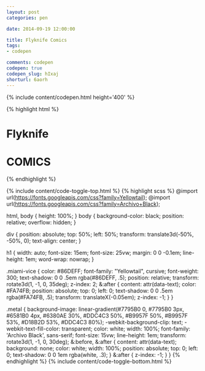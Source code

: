 ```yaml
---
layout: post
categories: pen

date: 2014-09-19 12:00:00

title: Flyknife Comics
tags:
- codepen

comments: codepen
codepen: true
codepen_slug: hIxaj
shorturl: 6aorh
---
```



{% include content/codepen.html height='400' %}

{% highlight html %}
<div>
    <h1 class="miami-vice" data-text="Flyknife">Flyknife</h1>
    <h1 class="metal" data-text="COMICS">COMICS</h1>
</div>
{% endhighlight %}

{% include content/code-toggle-top.html %}
{% highlight scss %}
@import url(https://fonts.googleapis.com/css?family=Yellowtail);
@import url(https://fonts.googleapis.com/css?family=Archivo+Black);

html,
body {
    height: 100%;
}
body {
    background-color: black;
    position: relative;
    overflow: hidden;
}

div {
    position: absolute;
    top: 50%;
    left: 50%;
    transform: translate3d(-50%, -50%, 0);
    text-align: center;
}

h1 {
    width: auto;
    font-size: 15em;
    font-size: 25vw;
    margin: 0 0 -0.1em;
    line-height: 1em;
    word-wrap: nowrap;
}

.miami-vice {
    color: #86DEFF;
    font-family: "Yellowtail", cursive;
    font-weight: 300;
    text-shadow: 0 0 .5em rgba(#86DEFF, .5);
    position: relative;
    transform: rotate3d(1, -1, 0, 35deg);
    z-index: 2;
    &:after {
        content: attr(data-text);
        color: #FA74FB;
        position: absolute;
        top: 0;
        left: 0;
        text-shadow: 0 0 .5em rgba(#FA74FB, .5);
        transform: translateX(-0.05em);
        z-index: -1;
    }
}

.metal {
    background-image: linear-gradient(#7795B0 0, #7795B0 3px, #6581B0 4px, #6380AE 30%, #DDC4C3 50%, #B9957F 50%, #B9957F 53%, #D18B2D 53%, #DDC4C3 80%);
    -webkit-background-clip: text;
    -webkit-text-fill-color: transparent;
    color: white;
    width: 100%;
    font-family: 'Archivo Black', sans-serif;
    font-size: 15vw;
    line-height: 1em;
    transform: rotate3d(1, -1, 0, 30deg);
    &:before,
    &:after {
        content: attr(data-text);
        background: none;
        color: white;
        width: 100%;
        position: absolute;
        top: 0;
        left: 0;
        text-shadow: 0 0 1em rgba(white, .3);
    }
    &:after {
        z-index: -1;
    }
}
{% endhighlight %}
{% include content/code-toggle-bottom.html %}
